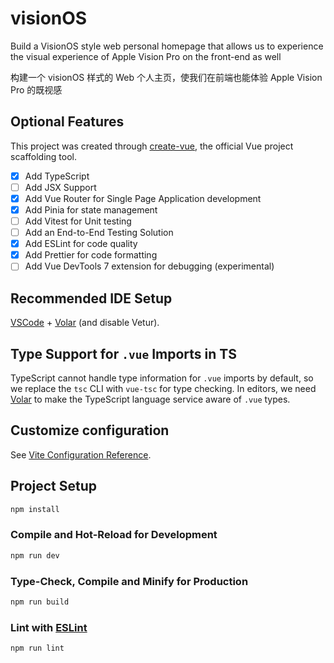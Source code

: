 # visionOS

Build a VisionOS style web personal homepage that allows us to experience the visual experience of Apple Vision Pro on the front-end as well

构建一个 visionOS 样式的 Web 个人主页，使我们在前端也能体验 Apple Vision Pro 的既视感

## Optional Features

This project was created through [create-vue](https://github.com/vuejs/create-vue), the official Vue project scaffolding tool.

- [x] Add TypeScript
- [ ] Add JSX Support
- [x] Add Vue Router for Single Page Application development
- [x] Add Pinia for state management
- [ ] Add Vitest for Unit testing
- [ ] Add an End-to-End Testing Solution
- [x] Add ESLint for code quality
- [x] Add Prettier for code formatting
- [ ] Add Vue DevTools 7 extension for debugging (experimental)

## Recommended IDE Setup

[VSCode](https://code.visualstudio.com/) + [Volar](https://marketplace.visualstudio.com/items?itemName=Vue.volar) (and disable Vetur).

## Type Support for `.vue` Imports in TS

TypeScript cannot handle type information for `.vue` imports by default, so we replace the `tsc` CLI with `vue-tsc` for type checking. In editors, we need [Volar](https://marketplace.visualstudio.com/items?itemName=Vue.volar) to make the TypeScript language service aware of `.vue` types.

## Customize configuration

See [Vite Configuration Reference](https://vitejs.dev/config/).

## Project Setup

```sh
npm install
```

### Compile and Hot-Reload for Development

```sh
npm run dev
```

### Type-Check, Compile and Minify for Production

```sh
npm run build
```

### Lint with [ESLint](https://eslint.org/)

```sh
npm run lint
```

